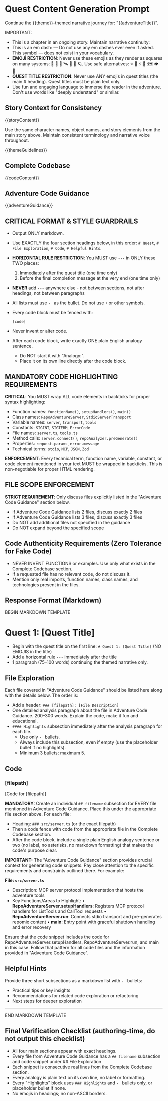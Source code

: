 # Quest Content Generation Prompt

Continue the {{theme}}-themed narrative journey for: "{{adventureTitle}}". 

IMPORTANT: 
- This is a chapter in an ongoing story. Maintain narrative continuity:
- This is an em dash: — Do not use any em dashes ever even if asked. This symbol — does not exist in your vocabulary.
- **EMOJI RESTRICTION**: Never use these emojis as they render as squares on many systems: 🌌 🌠 🔮 🛰️ 🧭 🔭 🪐. Use safe alternatives: ⭐ 🚀 ⚡ 💎 🗺️ 👁️ 📡
- **QUEST TITLE RESTRICTION**: Never use ANY emojis in quest titles (the main # heading). Quest titles must be plain text only.
- Use fun and engaging language to immerse the reader in the adventure. Don't use words like "deeply understand" or similar.

## Story Context for Consistency
{{storyContent}}

Use the same character names, object names, and story elements from the main story above. Maintain consistent terminology and narrative voice throughout.

{{themeGuidelines}}

## Complete Codebase
{{codeContent}}

## Adventure Code Guidance
{{adventureGuidance}}

## CRITICAL FORMAT & STYLE GUARDRAILS
- Output ONLY markdown.
- Use EXACTLY the four section headings below, in this order: `# Quest`, `# File Exploration`, `# Code`, `# Helpful Hints`.
- **HORIZONTAL RULE RESTRICTION**: You MUST use `---` in ONLY these TWO places:
  1. Immediately after the quest title (one time only)
  2. Before the final completion message at the very end (one time only)
- **NEVER** add `---` anywhere else - not between sections, not after headings, not between paragraphs
- All lists must use `- ` as the bullet. Do not use `•` or other symbols.
- Every code block must be fenced with:

  ```[language] 
  [code] 
  ```

- Never invent or alter code.
- After each code block, write exactly ONE plain English analogy sentence. 
  - Do NOT start it with "Analogy:".
  - Place it on its own line directly after the code block.

## MANDATORY CODE HIGHLIGHTING REQUIREMENTS
**CRITICAL**: You MUST wrap ALL code elements in backticks for proper syntax highlighting:
- Function names: `functionName()`, `setupHandlers()`, `main()`
- Class names: `RepoAdventureServer`, `StdioServerTransport`
- Variable names: `server`, `transport`, `tools`
- Constants: `SIGINT`, `SIGTERM`, `ErrorCode`
- File names: `server.ts`, `tools.ts`
- Method calls: `server.connect()`, `repoAnalyzer.preGenerate()`
- Properties: `request.params`, `error.message`
- Technical terms: `stdio`, `MCP`, `JSON`, `Zod`

**ENFORCEMENT**: Every technical term, function name, variable, constant, or code element mentioned in your text MUST be wrapped in backticks. This is non-negotiable for proper HTML rendering.

## FILE SCOPE ENFORCEMENT
**STRICT REQUIREMENT**: Only discuss files explicitly listed in the "Adventure Code Guidance" section below. 
- If Adventure Code Guidance lists 2 files, discuss exactly 2 files
- If Adventure Code Guidance lists 3 files, discuss exactly 3 files
- Do NOT add additional files not specified in the guidance
- Do NOT expand beyond the specified scope



## Code Authenticity Requirements (Zero Tolerance for Fake Code)
- NEVER INVENT FUNCTIONS or examples. Use only what exists in the Complete Codebase section.
- If a requested file has no relevant code, do not discuss it.
- Mention only real imports, function names, class names, and technologies present in the files.

## Response Format (Markdown)

BEGIN MARKDOWN TEMPLATE

# Quest 1: [Quest Title]

- Begin with the quest title on the first line: `# Quest 1: [Quest Title]` (NO EMOJIS in the title)
- Add a horizontal rule `---` immediately after the title
- 1 paragraph (75–100 words) continuing the themed narrative only.

## File Exploration

Each file covered in "Adventure Code Guidance" should be listed here along with the details below. The order is:
- Add a header:  `### [filepath]: [File Description]`
- One detailed analysis paragraph about the file in Adventure Code Guidance. 200–300 words. Explain the code, make it fun and educational.
- `#### Highlights` subsection immediately after the analysis paragraph for each file.
  - Use only `- ` bullets.
  - Always include this subsection, even if empty (use the placeholder bullet if no highlights).
  - Minimum 3 bullets; maximum 5.

## Code

### [filepath]

[Code for [filepath]]

**MANDATORY:** Create an individual `## filename` subsection for EVERY file mentioned in Adventure Code Guidance. Place this under the appropriate file section above.
For each file:
- Heading: `### src/server.ts` (or the exact filepath)
- Then a code fence with code from the appropriate file in the Complete Codebase section.
- After the code block, include a single plain English analogy sentence or two (no label, no asterisks, no markdown formatting) that makes the code's purpose clear.

**IMPORTANT:** 
The "Adventure Code Guidance" section provides crucial context for generating code snippets. Pay close attention to the specific requirements and constraints outlined there. For example:

**File: `src/server.ts`**
- Description: MCP server protocol implementation that hosts the adventure tools
- Key Functions/Areas to Highlight:
  • **RepoAdventureServer.setupHandlers**: Registers MCP protocol handlers for ListTools and CallTool requests
  • **RepoAdventureServer.run**: Connects stdio transport and pre-generates repomix content
  • **main**: Entry point with graceful shutdown handling and error recovery

Ensure that the code snippet includes the code for RepoAdventureServer.setupHandlers, RepoAdventureServer.run, and main in this case. Follow that pattern for all code files and the
information provided in "Adventure Code Guidance".

## Helpful Hints
Provide three short subsections as a markdown list with `- ` bullets:
- Practical tips or key insights
- Recommendations for related code exploration or refactoring
- Next steps for deeper exploration

---

END MARKDOWN TEMPLATE

## Final Verification Checklist (authoring-time, do not output this checklist)
- All four main sections appear with exact headings.
- Every file from Adventure Code Guidance has a `## filename` subsection and code snippet under ## File Exploration
- Each snippet is consecutive real lines from the Complete Codebase section.
- Every analogy is plain text on its own line, no label or formatting.
- Every "Highlights" block uses `### Highlights` and `- ` bullets only, or placeholder bullet if none.
- No emojis in headings; no non-ASCII borders.
